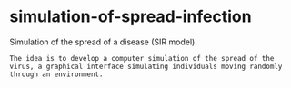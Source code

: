 # simulation-of-spread-infection
Simulation of the spread of a disease (SIR model).

``The idea is to develop a computer simulation of the spread of the virus, a graphical interface simulating individuals moving randomly through an environment.`` 
